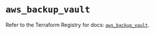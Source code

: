 # `aws_backup_vault`

Refer to the Terraform Registry for docs: [`aws_backup_vault`](https://registry.terraform.io/providers/hashicorp/aws/5.61.0/docs/resources/backup_vault).
